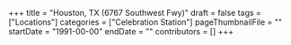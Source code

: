 +++
title = "Houston, TX (6767 Southwest Fwy)"
draft = false
tags = ["Locations"]
categories = ["Celebration Station"]
pageThumbnailFile = ""
startDate = "1991-00-00"
endDate = ""
contributors = []
+++
